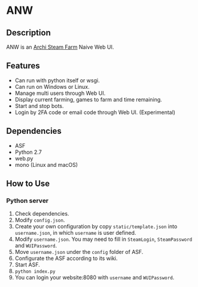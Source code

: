 # ANW
## Description
ANW is an [Archi Steam Farm](https://github.com/JustArchi/ArchiSteamFarm) Naive Web UI.

## Features
* Can run with python itself or wsgi.
* Can run on Windows or Linux.
* Manage multi users through Web UI.
* Display current farming, games to farm and time remaining.
* Start and stop bots.
* Login by 2FA code or email code through Web UI. (Experimental)

## Dependencies
* ASF
* Python 2.7
* web.py
* mono (Linux and macOS)

## How to Use
### Python server
1. Check dependencies.
2. Modify `config.json`.
3. Create your own configuration by copy `static/template.json` into `username.json`, in which `username` is user defined.
4. Modify `username.json`. You may need to fill in `SteamLogin`, `SteamPassword` and `WUIPassword`.
5. Move `username.json` under the `config` folder of ASF.
6. Configurate the ASF according to its wiki.
7. Start ASF.
8. `python index.py`
9. You can login your website:8080 with `username` and `WUIPassword`.
